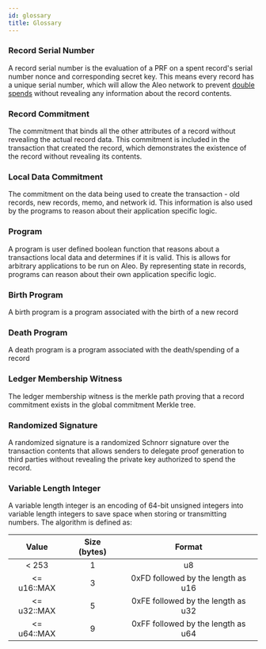 ```yaml
---
id: glossary
title: Glossary
---
```


### Record Serial Number

A record serial number is the evaluation of a PRF on a spent record's serial number nonce and corresponding secret key. 
This means every record has a unique serial number, which will allow the Aleo network to prevent [double spends](02_records.md#double-spends) without revealing any information about the record contents.

### Record Commitment

The commitment that binds all the other attributes of a record without revealing the actual record data. 
This commitment is included in the transaction that created the record, which demonstrates the existence of the record without revealing its contents.

### Local Data Commitment

The commitment on the data being used to create the transaction - old records, new records, memo, and network id. This information is also used by the programs to reason about their application specific logic.

### Program

A program is user defined boolean function that reasons about a transactions local data and determines if it is valid. This is allows for arbitrary applications to be run on Aleo. By representing state in records, programs can reason about their own application specific logic.

### Birth Program

A birth program is a program associated with the birth of a new record

### Death Program

A death program is a program associated with the death/spending of a record

### Ledger Membership Witness

The ledger membership witness is the merkle path proving that a record commitment exists in the global commitment Merkle tree.

### Randomized Signature

A randomized signature is a randomized Schnorr signature over the transaction contents that allows senders to delegate proof generation to third parties without revealing the private key authorized to spend the record.

### Variable Length Integer

A variable length integer is an encoding of 64-bit unsigned integers into variable length integers to save space when storing or transmitting numbers.
The algorithm is defined as:

|    Value    | Size (bytes) |               Format               |
|:-----------:|:------------:|:----------------------------------:|
|    < 253    |       1      |                 u8                 |
| <= u16::MAX |       3      | 0xFD followed by the length as u16 |
| <= u32::MAX |       5      | 0xFE followed by the length as u32 |
| <= u64::MAX |       9      | 0xFF followed by the length as u64 |
